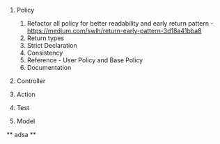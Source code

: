 
1. Policy
	1. Refactor all policy for better readability and early return pattern - https://medium.com/swlh/return-early-pattern-3d18a41bba8
	2. Return types
	3. Strict Declaration
	4. Consistency
	5. Reference - User Policy and Base Policy
	6. Documentation
	
2. Controller
3. Action
4. Test
5. Model

** adsa **